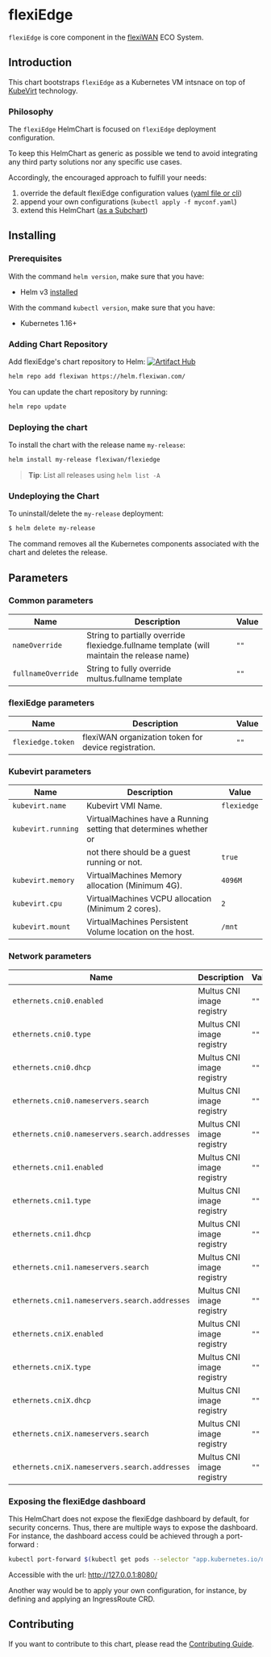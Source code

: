 # flexiEdge

`flexiEdge` is core component in the [flexiWAN](https://flexiwan.com/) ECO System.

## Introduction

This chart bootstraps `flexiEdge` as a Kubernetes VM intsnace on top of 
[KubeVirt](https://kubevirt.io/) technology.

### Philosophy

The `flexiEdge` HelmChart is focused on `flexiEdge` deployment configuration.

To keep this HelmChart as generic as possible we tend
to avoid integrating any third party solutions nor any specific use cases.

Accordingly, the encouraged approach to fulfill your needs:

1. override the default flexiEdge configuration values ([yaml file or cli](https://helm.sh/docs/chart_template_guide/values_files/))
2. append your own configurations (`kubectl apply -f myconf.yaml`)
3. extend this HelmChart ([as a Subchart](https://helm.sh/docs/chart_template_guide/subcharts_and_globals/))

## Installing

### Prerequisites

With the command `helm version`, make sure that you have:

- Helm v3 [installed](https://helm.sh/docs/using_helm/#installing-helm)

With the command `kubectl version`, make sure that you have:

- Kubernetes 1.16+

### Adding Chart Repository

Add flexiEdge's chart repository to Helm:
[![Artifact Hub](https://img.shields.io/endpoint?url=https://artifacthub.io/badge/repository/flexiedge)](https://artifacthub.io/packages/search?repo=flexiedge)

```bash
helm repo add flexiwan https://helm.flexiwan.com/
```

You can update the chart repository by running:

```bash
helm repo update
```

### Deploying the chart

To install the chart with the release name `my-release`:

```bash
helm install my-release flexiwan/flexiedge
```
> **Tip**: List all releases using `helm list -A`

### Undeploying the Chart

To uninstall/delete the `my-release` deployment:

```bash
$ helm delete my-release
```
The command removes all the Kubernetes components associated with the chart and deletes the release.

## Parameters

### Common parameters

| Name                | Description                                                                                | Value           |
| ------------------- | ------------------------------------------------------------------------------------------ | --------------- |
| `nameOverride`      | String to partially override flexiedge.fullname template (will maintain the release name)  | `""`            |
| `fullnameOverride`  | String to fully override multus.fullname template                                          | `""`            |

### flexiEdge parameters

| Name                 | Description                                                          | Value                     |
| -------------------- | -------------------------------------------------------------------- | ------------------------- |
| `flexiedge.token`    | flexiWAN organization token for device registration.                  | `""`                      |

### Kubevirt parameters

| Name                 | Description                                                          | Value                     |
| -------------------- | -------------------------------------------------------------------- | ------------------------- |
| `kubevirt.name`      | Kubevirt VMI Name.                                                   | `flexiedge`               |
| `kubevirt.running`   | VirtualMachines have a Running setting that determines whether or    |                           |
|                      | not there should be a guest running or not.                          | `true`                    |
| `kubevirt.memory`    | VirtualMachines Memory allocation (Minimum 4G).                      | `4096M`                   |
| `kubevirt.cpu`       | VirtualMachines VCPU allocation (Minimum 2 cores).                   | `2`                       |
| `kubevirt.mount`     | VirtualMachines Persistent Volume location on the host.              | `/mnt`                    |

### Network parameters

| Name                                          | Description                             | Value                     |
| --------------------------------------------- | --------------------------------------- | ------------------------- |
| `ethernets.cni0.enabled`                      | Multus CNI image registry               | `""`                      |
| `ethernets.cni0.type`                         | Multus CNI image registry               | `""`                      |
| `ethernets.cni0.dhcp`                         | Multus CNI image registry               | `""`                      |
| `ethernets.cni0.nameservers.search`           | Multus CNI image registry               | `""`                      |
| `ethernets.cni0.nameservers.search.addresses` | Multus CNI image registry               | `""`                      |
| `ethernets.cni1.enabled`                      | Multus CNI image registry               | `""`                      |
| `ethernets.cni1.type`                         | Multus CNI image registry               | `""`                      |
| `ethernets.cni1.dhcp`                         | Multus CNI image registry               | `""`                      |
| `ethernets.cni1.nameservers.search`           | Multus CNI image registry               | `""`                      |
| `ethernets.cni1.nameservers.search.addresses` | Multus CNI image registry               | `""`                      |
| `ethernets.cniX.enabled`                      | Multus CNI image registry               | `""`                      |
| `ethernets.cniX.type`                         | Multus CNI image registry               | `""`                      |
| `ethernets.cniX.dhcp`                         | Multus CNI image registry               | `""`                      |
| `ethernets.cniX.nameservers.search`           | Multus CNI image registry               | `""`                      |
| `ethernets.cniX.nameservers.search.addresses` | Multus CNI image registry               | `""`                      |

### Exposing the flexiEdge dashboard

This HelmChart does not expose the flexiEdge dashboard by default, for security concerns.
Thus, there are multiple ways to expose the dashboard.
For instance, the dashboard access could be achieved through a port-forward :

```bash
kubectl port-forward $(kubectl get pods --selector "app.kubernetes.io/name=flexiEdge" --output=name) 8080:80
```

Accessible with the url: http://127.0.0.1:8080/

Another way would be to apply your own configuration, for instance,
by defining and applying an IngressRoute CRD.

## Contributing

If you want to contribute to this chart, please read the [Contributing Guide](./CONTRIBUTING.md).

